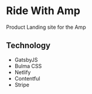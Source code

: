 # Ride With Amp

Product Landing site for the Amp

## Technology

* GatsbyJS
* Bulma CSS
* Netlify
* Contentful
* Stripe
